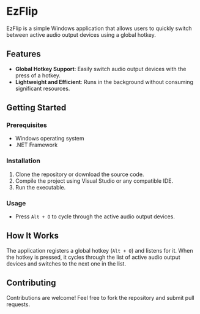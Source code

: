 # EzFlip

EzFlip is a simple Windows application that allows users to quickly switch between active audio output devices using a global hotkey.

## Features

- **Global Hotkey Support**: Easily switch audio output devices with the press of a hotkey.
- **Lightweight and Efficient**: Runs in the background without consuming significant resources.

## Getting Started

### Prerequisites

- Windows operating system
- .NET Framework

### Installation

1. Clone the repository or download the source code.
2. Compile the project using Visual Studio or any compatible IDE.
3. Run the executable.

### Usage

- Press `Alt + O` to cycle through the active audio output devices.

## How It Works

The application registers a global hotkey (`Alt + O`) and listens for it. When the hotkey is pressed, it cycles through the list of active audio output devices and switches to the next one in the list.

## Contributing

Contributions are welcome! Feel free to fork the repository and submit pull requests.
